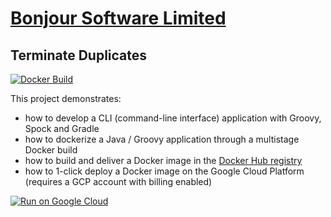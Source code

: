 # [Bonjour Software Limited](https://bonjoursoftware.com/)

## Terminate Duplicates

[![Docker Build](https://img.shields.io/docker/cloud/build/bonjoursoftware/terminate-duplicates.svg)](https://hub.docker.com/r/bonjoursoftware/terminate-duplicates/builds)

This project demonstrates:
- how to develop a CLI (command-line interface) application with Groovy, Spock and Gradle
- how to dockerize a Java / Groovy application through a multistage Docker build
- how to build and deliver a Docker image in the [Docker Hub registry](https://hub.docker.com/r/bonjoursoftware/terminate-duplicates) 
- how to 1-click deploy a Docker image on the Google Cloud Platform (requires a GCP account with billing enabled)

[![Run on Google Cloud](https://storage.googleapis.com/cloudrun/button.svg)](https://console.cloud.google.com/cloudshell/editor?shellonly=true&cloudshell_image=gcr.io/cloudrun/button&cloudshell_git_repo=https://github.com/bonjoursoftware/terminate-duplicates)
